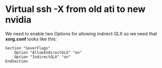 # Virtual ssh -X from old ati to new nvidia
We need to enable two Options for allowing indirect GLX so we need that **xorg.conf** looks like this:

    
    Section "SeverFlags"
        Option "AllowIndirectGLX" "on"
	    Option "IndirectGLX" "on"
    EndSection
    